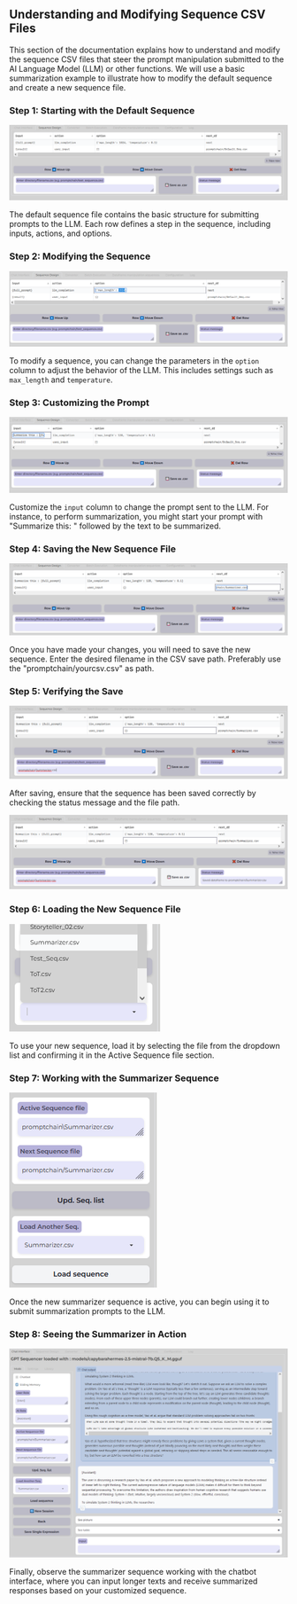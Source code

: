 ## Understanding and Modifying Sequence CSV Files

This section of the documentation explains how to understand and modify the sequence CSV files that steer the prompt manipulation submitted to the AI Language Model (LLM) or other functions. We will use a basic summarization example to illustrate how to modify the default sequence and create a new sequence file.

### Step 1: Starting with the Default Sequence
![Starting with the Default Sequence](/images/110-sequence-start.png)

The default sequence file contains the basic structure for submitting prompts to the LLM. Each row defines a step in the sequence, including inputs, actions, and options.

### Step 2: Modifying the Sequence
![Modifying the Sequence](/images/120-sequence-modify.png)

To modify a sequence, you can change the parameters in the `option` column to adjust the behavior of the LLM. This includes settings such as `max_length` and `temperature`.

### Step 3: Customizing the Prompt
![Customizing the Prompt](/images/130-sequence-modify-prompt.png)

Customize the `input` column to change the prompt sent to the LLM. For instance, to perform summarization, you might start your prompt with "Summarize this: " followed by the text to be summarized.

### Step 4: Saving the New Sequence File
![Saving the New Sequence File](/images/135-sequence-modify-filename.png)

Once you have made your changes, you will need to save the new sequence. Enter the desired filename in the CSV save path. Preferably use the "promptchain/yourcsv.csv" as path.

### Step 5: Verifying the Save
![Verifying the Save](/images/140-sequence-saveas.png)

After saving, ensure that the sequence has been saved correctly by checking the status message and the file path.

![Verifying the Save](/images/145-sequence-saveas.png)

### Step 6: Loading the New Sequence File
![Loading the New Sequence File](/images/150-sequence-load.png)

To use your new sequence, load it by selecting the file from the dropdown list and confirming it in the Active Sequence file section.

### Step 7: Working with the Summarizer Sequence
![Working with the Summarizer Sequence](/images/160-sequence-load.png)

Once the new summarizer sequence is active, you can begin using it to submit summarization prompts to the LLM.

### Step 8: Seeing the Summarizer in Action
![Seeing the Summarizer in Action](/images/165-sequence-summarizer.png)

Finally, observe the summarizer sequence working with the chatbot interface, where you can input longer texts and receive summarized responses based on your customized sequence.

